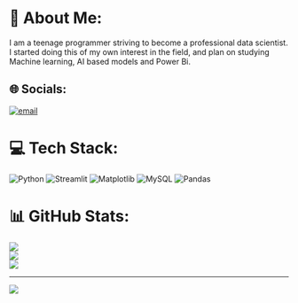 # 💫 About Me:
I am a teenage programmer striving to become a professional data scientist. <br>I started doing this of my own interest in the field, and plan on studying <br>Machine learning, AI based models and Power Bi.


## 🌐 Socials:
[![email](https://img.shields.io/badge/Email-D14836?logo=gmail&logoColor=white)](mailto:ma4375936@gmail.com) 

# 💻 Tech Stack:
![Python](https://img.shields.io/badge/python-3670A0?style=for-the-badge&logo=python&logoColor=ffdd54) ![Streamlit](https://img.shields.io/badge/Streamlit-%23FE4B4B.svg?style=for-the-badge&logo=streamlit&logoColor=white) ![Matplotlib](https://img.shields.io/badge/Matplotlib-%23ffffff.svg?style=for-the-badge&logo=Matplotlib&logoColor=black) ![MySQL](https://img.shields.io/badge/mysql-4479A1.svg?style=for-the-badge&logo=mysql&logoColor=white) ![Pandas](https://img.shields.io/badge/pandas-%23150458.svg?style=for-the-badge&logo=pandas&logoColor=white)
# 📊 GitHub Stats:
![](https://github-readme-stats.vercel.app/api?username=ammarr12&theme=dark&hide_border=false&include_all_commits=true&count_private=false)<br/>
![](https://nirzak-streak-stats.vercel.app/?user=ammarr12&theme=dark&hide_border=false)<br/>
![](https://github-readme-stats.vercel.app/api/top-langs/?username=ammarr12&theme=dark&hide_border=false&include_all_commits=true&count_private=false&layout=compact)

---
[![](https://visitcount.itsvg.in/api?id=ammarr12&icon=0&color=0)](https://visitcount.itsvg.in)

<!-- Proudly created with GPRM ( https://gprm.itsvg.in ) -->
